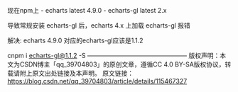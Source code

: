 现在npm上 - echarts latest 4.9.0 - echarts-gl latest 2.x 

导致常规安装 echarts-gl 后，echarts 4.x 上加载 echarts-gl 报错 

解决: echarts 4.9.0 对应的echarts-gl应该是1.1.2 

cnpm i  echarts-gl@1.1.2 -S ———————————————— 版权声明：本文为CSDN博主「qq_39704803」的原创文章，遵循CC 4.0 BY-SA版权协议，转载请附上原文出处链接及本声明。 原文链接：https://blog.csdn.net/qq_39704803/article/details/115467327 
